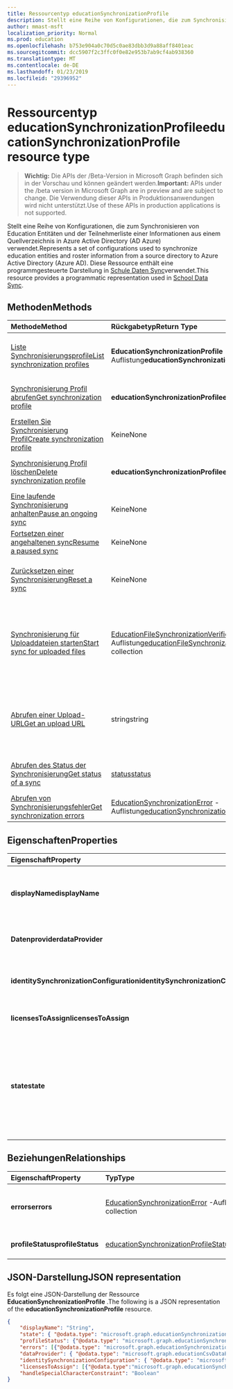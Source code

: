 ```yaml
---
title: Ressourcentyp educationSynchronizationProfile
description: Stellt eine Reihe von Konfigurationen, die zum Synchronisieren von Education Entitäten und der Teilnehmerliste einer Informationen aus einem Quellverzeichnis in Azure Active Directory (AD Azure) verwendet. Diese Ressource enthält eine programmgesteuerte Darstellung in Schule Daten Sync verwendet.
author: mmast-msft
localization_priority: Normal
ms.prod: education
ms.openlocfilehash: b753e904a0c70d5c0ae83dbb3d9a88aff8401eac
ms.sourcegitcommit: dcc5907f2c3ffc0f0e82e953b7ab9cf4ab938360
ms.translationtype: MT
ms.contentlocale: de-DE
ms.lasthandoff: 01/23/2019
ms.locfileid: "29396952"
---
```

# <a name="educationsynchronizationprofile-resource-type"></a><span data-ttu-id="c4068-104">Ressourcentyp educationSynchronizationProfile</span><span class="sxs-lookup"><span data-stu-id="c4068-104">educationSynchronizationProfile resource type</span></span>

> <span data-ttu-id="c4068-105">**Wichtig:** Die APIs der /Beta-Version in Microsoft Graph befinden sich in der Vorschau und können geändert werden.</span><span class="sxs-lookup"><span data-stu-id="c4068-105">**Important:** APIs under the /beta version in Microsoft Graph are in preview and are subject to change.</span></span> <span data-ttu-id="c4068-106">Die Verwendung dieser APIs in Produktionsanwendungen wird nicht unterstützt.</span><span class="sxs-lookup"><span data-stu-id="c4068-106">Use of these APIs in production applications is not supported.</span></span>

<span data-ttu-id="c4068-107">Stellt eine Reihe von Konfigurationen, die zum Synchronisieren von Education Entitäten und der Teilnehmerliste einer Informationen aus einem Quellverzeichnis in Azure Active Directory (AD Azure) verwendet.</span><span class="sxs-lookup"><span data-stu-id="c4068-107">Represents a set of configurations used to synchronize education entities and roster information from a source directory to Azure Active Directory (Azure AD).</span></span> <span data-ttu-id="c4068-108">Diese Ressource enthält eine programmgesteuerte Darstellung in [Schule Daten Sync](https://sds.microsoft.com)verwendet.</span><span class="sxs-lookup"><span data-stu-id="c4068-108">This resource provides a programmatic representation used in [School Data Sync](https://sds.microsoft.com).</span></span>

## <a name="methods"></a><span data-ttu-id="c4068-109">Methoden</span><span class="sxs-lookup"><span data-stu-id="c4068-109">Methods</span></span>

| <span data-ttu-id="c4068-110">Methode</span><span class="sxs-lookup"><span data-stu-id="c4068-110">Method</span></span> | <span data-ttu-id="c4068-111">Rückgabetyp</span><span class="sxs-lookup"><span data-stu-id="c4068-111">Return Type</span></span> | <span data-ttu-id="c4068-112">Beschreibung</span><span class="sxs-lookup"><span data-stu-id="c4068-112">Description</span></span> |
|:-|:-|:-|
| [<span data-ttu-id="c4068-113">Liste Synchronisierungsprofile</span><span class="sxs-lookup"><span data-stu-id="c4068-113">List synchronization profiles</span></span>](../api/educationsynchronizationprofile-list.md) | <span data-ttu-id="c4068-114">**EducationSynchronizationProfile** -Auflistung</span><span class="sxs-lookup"><span data-stu-id="c4068-114">**educationSynchronizationProfile** collection</span></span> | <span data-ttu-id="c4068-115">Abrufen von Listen aller Profile für die Synchronisierung im Mandanten.</span><span class="sxs-lookup"><span data-stu-id="c4068-115">Get a list of all the synchronization profiles in the tenant.</span></span> |
| [<span data-ttu-id="c4068-116">Synchronisierung Profil abrufen</span><span class="sxs-lookup"><span data-stu-id="c4068-116">Get synchronization profile</span></span>](../api/educationsynchronizationprofile-get.md) | <span data-ttu-id="c4068-117">**educationSynchronizationProfile**</span><span class="sxs-lookup"><span data-stu-id="c4068-117">**educationSynchronizationProfile**</span></span> | <span data-ttu-id="c4068-118">Abrufen von einem bestimmten Profil, wenn der Bezeichner Profil.</span><span class="sxs-lookup"><span data-stu-id="c4068-118">Retrieve a specific profile given the profile identifier.</span></span> |
| [<span data-ttu-id="c4068-119">Erstellen Sie Synchronisierung Profil</span><span class="sxs-lookup"><span data-stu-id="c4068-119">Create synchronization profile</span></span>](../api/educationsynchronizationprofile-post.md) | <span data-ttu-id="c4068-120">Keine</span><span class="sxs-lookup"><span data-stu-id="c4068-120">None</span></span> | <span data-ttu-id="c4068-121">Erstellen Sie ein neues Profil Synchronisierung.</span><span class="sxs-lookup"><span data-stu-id="c4068-121">Create a new synchronization profile.</span></span> |
| [<span data-ttu-id="c4068-122">Synchronisierung Profil löschen</span><span class="sxs-lookup"><span data-stu-id="c4068-122">Delete synchronization profile</span></span>](../api/educationsynchronizationprofile-delete.md) | <span data-ttu-id="c4068-123">**educationSynchronizationProfile**</span><span class="sxs-lookup"><span data-stu-id="c4068-123">**educationSynchronizationProfile**</span></span> | <span data-ttu-id="c4068-124">Löschen von einem bestimmten Profil, wenn der Bezeichner Profil.</span><span class="sxs-lookup"><span data-stu-id="c4068-124">Delete a specific profile given the profile identifier.</span></span> |
| [<span data-ttu-id="c4068-125">Eine laufende Synchronisierung anhalten</span><span class="sxs-lookup"><span data-stu-id="c4068-125">Pause an ongoing sync</span></span>](../api/educationsynchronizationprofile-pause.md) | <span data-ttu-id="c4068-126">Keine</span><span class="sxs-lookup"><span data-stu-id="c4068-126">None</span></span> | <span data-ttu-id="c4068-127">Halten Sie eine laufende Synchronisation.</span><span class="sxs-lookup"><span data-stu-id="c4068-127">Pause an ongoing synchronization.</span></span> |
| [<span data-ttu-id="c4068-128">Fortsetzen einer angehaltenen sync</span><span class="sxs-lookup"><span data-stu-id="c4068-128">Resume a paused sync</span></span>](../api/educationsynchronizationprofile-resume.md) | <span data-ttu-id="c4068-129">Keine</span><span class="sxs-lookup"><span data-stu-id="c4068-129">None</span></span> | <span data-ttu-id="c4068-130">Fortzusetzen Sie eine angehaltene Synchronisierung.</span><span class="sxs-lookup"><span data-stu-id="c4068-130">Resume a paused synchronization.</span></span> |
| [<span data-ttu-id="c4068-131">Zurücksetzen einer Synchronisierung</span><span class="sxs-lookup"><span data-stu-id="c4068-131">Reset a sync</span></span>](../api/educationsynchronizationprofile-reset.md) | <span data-ttu-id="c4068-132">Keine</span><span class="sxs-lookup"><span data-stu-id="c4068-132">None</span></span> | <span data-ttu-id="c4068-133">Zurücksetzen Sie den Zustand des Profils und starten Sie Synchronisierung.</span><span class="sxs-lookup"><span data-stu-id="c4068-133">Reset the state of the profile and restart synchronization.</span></span> |
| [<span data-ttu-id="c4068-134">Synchronisierung für Uploaddateien starten</span><span class="sxs-lookup"><span data-stu-id="c4068-134">Start sync for uploaded files</span></span>](../api/educationsynchronizationprofile-start.md) | <span data-ttu-id="c4068-135">[EducationFileSynchronizationVerificationMessage](educationfilesynchronizationverificationmessage.md) -Auflistung</span><span class="sxs-lookup"><span data-stu-id="c4068-135">[educationFileSynchronizationVerificationMessage](educationfilesynchronizationverificationmessage.md) collection</span></span>| <span data-ttu-id="c4068-136">Überprüfen der hochgeladenen Dateien, und starten Sie die Synchronisierung.</span><span class="sxs-lookup"><span data-stu-id="c4068-136">Verify the uploaded source files and start synchronization.</span></span> <span data-ttu-id="c4068-137">Gilt nur, wenn der Datenanbieter [EducationCsvDataProvider](educationcsvdataprovider.md)ist.</span><span class="sxs-lookup"><span data-stu-id="c4068-137">Applies only when the data provider is [educationCsvDataProvider](educationcsvdataprovider.md).</span></span> |
| [<span data-ttu-id="c4068-138">Abrufen einer Upload-URL</span><span class="sxs-lookup"><span data-stu-id="c4068-138">Get an upload URL</span></span>](../api/educationsynchronizationprofile-uploadurl.md) | <span data-ttu-id="c4068-139">string</span><span class="sxs-lookup"><span data-stu-id="c4068-139">string</span></span> | <span data-ttu-id="c4068-140">Zurückgeben der kurzlebigen URL zum Hochladen der CSV-Datendateien.</span><span class="sxs-lookup"><span data-stu-id="c4068-140">Return the short-lived URL to upload CSV data files.</span></span> <span data-ttu-id="c4068-141">Gilt nur, wenn der Datenanbieter [EducationCsvDataProvider](educationcsvdataprovider.md)ist.</span><span class="sxs-lookup"><span data-stu-id="c4068-141">Applies only when the data provider is [educationCsvDataProvider](educationcsvdataprovider.md).</span></span> |
| [<span data-ttu-id="c4068-142">Abrufen des Status der Synchronisierung</span><span class="sxs-lookup"><span data-stu-id="c4068-142">Get status of a sync</span></span>](../api/educationsynchronizationprofilestatus-get.md) | [<span data-ttu-id="c4068-143">status</span><span class="sxs-lookup"><span data-stu-id="c4068-143">status</span></span>](educationsynchronizationprofilestatus.md) | <span data-ttu-id="c4068-144">Der Status eines bestimmten Synchronisierungsprofils zurückgegeben.</span><span class="sxs-lookup"><span data-stu-id="c4068-144">Return the status of a specific synchronization profile.</span></span> |
| [<span data-ttu-id="c4068-145">Abrufen von Synchronisierungsfehler</span><span class="sxs-lookup"><span data-stu-id="c4068-145">Get synchronization errors</span></span>](../api/educationsynchronizationerrors-get.md) | <span data-ttu-id="c4068-146">[EducationSynchronizationError](educationsynchronizationerror.md) -Auflistung</span><span class="sxs-lookup"><span data-stu-id="c4068-146">[educationSynchronizationError](educationsynchronizationerror.md) collection</span></span>| <span data-ttu-id="c4068-147">Rufen Sie alle Fehler während der Synchronisierung.</span><span class="sxs-lookup"><span data-stu-id="c4068-147">Get all the errors generated during synchronization.</span></span> |

## <a name="properties"></a><span data-ttu-id="c4068-148">Eigenschaften</span><span class="sxs-lookup"><span data-stu-id="c4068-148">Properties</span></span>

| <span data-ttu-id="c4068-149">Eigenschaft</span><span class="sxs-lookup"><span data-stu-id="c4068-149">Property</span></span> | <span data-ttu-id="c4068-150">Typ</span><span class="sxs-lookup"><span data-stu-id="c4068-150">Type</span></span> | <span data-ttu-id="c4068-151">Beschreibung</span><span class="sxs-lookup"><span data-stu-id="c4068-151">Description</span></span> |
|:-|:-|:-|
| <span data-ttu-id="c4068-152">**displayName**</span><span class="sxs-lookup"><span data-stu-id="c4068-152">**displayName**</span></span> | <span data-ttu-id="c4068-153">string</span><span class="sxs-lookup"><span data-stu-id="c4068-153">string</span></span> |  <span data-ttu-id="c4068-154">Name des Konfigurationsprofils zum Synchronisieren von Identitäten.</span><span class="sxs-lookup"><span data-stu-id="c4068-154">Name of the configuration profile for syncing identities.</span></span>         |
| <span data-ttu-id="c4068-155">**Datenprovider**</span><span class="sxs-lookup"><span data-stu-id="c4068-155">**dataProvider**</span></span> | [<span data-ttu-id="c4068-156">educationSynchronizationDataProvider</span><span class="sxs-lookup"><span data-stu-id="c4068-156">educationSynchronizationDataProvider</span></span>](educationsynchronizationdataprovider.md) |  <span data-ttu-id="c4068-157">Der Datenanbieter für das Profil verwendet.</span><span class="sxs-lookup"><span data-stu-id="c4068-157">The data provider used for the profile.</span></span>         |
| <span data-ttu-id="c4068-158">**identitySynchronizationConfiguration**</span><span class="sxs-lookup"><span data-stu-id="c4068-158">**identitySynchronizationConfiguration**</span></span> | [<span data-ttu-id="c4068-159">educationIdentitySynchronizationConfiguration</span><span class="sxs-lookup"><span data-stu-id="c4068-159">educationIdentitySynchronizationConfiguration</span></span>](educationidentitysynchronizationconfiguration.md) | <span data-ttu-id="c4068-160">Identität [Erstellung](educationidentitycreationconfiguration.md) oder [übereinstimmenden](educationidentitymatchingconfiguration.md) Konfiguration.</span><span class="sxs-lookup"><span data-stu-id="c4068-160">Identity [creation](educationidentitycreationconfiguration.md) or [matching](educationidentitymatchingconfiguration.md) configuration .</span></span>        |
| <span data-ttu-id="c4068-161">**licensesToAssign**</span><span class="sxs-lookup"><span data-stu-id="c4068-161">**licensesToAssign**</span></span> | <span data-ttu-id="c4068-162">[EducationSynchronizationLicenseAssignment](educationsynchronizationlicenseassignment.md) -Auflistung</span><span class="sxs-lookup"><span data-stu-id="c4068-162">[educationSynchronizationLicenseAssignment](educationsynchronizationlicenseassignment.md) collection</span></span>|  <span data-ttu-id="c4068-163">Lizenz-Setup-Konfiguration.</span><span class="sxs-lookup"><span data-stu-id="c4068-163">License setup configuration.</span></span>        |
| <span data-ttu-id="c4068-164">**state**</span><span class="sxs-lookup"><span data-stu-id="c4068-164">**state**</span></span> | <span data-ttu-id="c4068-165">educationSynchronizationProfileState</span><span class="sxs-lookup"><span data-stu-id="c4068-165">educationSynchronizationProfileState</span></span> |  <span data-ttu-id="c4068-166">Der Zustand des Profils.</span><span class="sxs-lookup"><span data-stu-id="c4068-166">The state of the profile.</span></span> <span data-ttu-id="c4068-167">Mögliche Werte sind: `provisioning`, `provisioned`, `provisioningFailed`, `deleting` und `deletionFailed`.</span><span class="sxs-lookup"><span data-stu-id="c4068-167">Possible values are: `provisioning`, `provisioned`, `provisioningFailed`, `deleting`, `deletionFailed`.</span></span>          |

## <a name="relationships"></a><span data-ttu-id="c4068-168">Beziehungen</span><span class="sxs-lookup"><span data-stu-id="c4068-168">Relationships</span></span>

| <span data-ttu-id="c4068-169">Eigenschaft</span><span class="sxs-lookup"><span data-stu-id="c4068-169">Property</span></span> | <span data-ttu-id="c4068-170">Typ</span><span class="sxs-lookup"><span data-stu-id="c4068-170">Type</span></span> | <span data-ttu-id="c4068-171">Beschreibung</span><span class="sxs-lookup"><span data-stu-id="c4068-171">Description</span></span> |
|:-|:-|:-|
| <span data-ttu-id="c4068-172">**errors**</span><span class="sxs-lookup"><span data-stu-id="c4068-172">**errors**</span></span> | <span data-ttu-id="c4068-173">[EducationSynchronizationError](educationsynchronizationerror.md) -Auflistung</span><span class="sxs-lookup"><span data-stu-id="c4068-173">[educationSynchronizationError](educationsynchronizationerror.md) collection</span></span>| <span data-ttu-id="c4068-174">Alle Fehler im Zusammenhang mit diesem Profil Synchronisierung.</span><span class="sxs-lookup"><span data-stu-id="c4068-174">All errors associated with this synchronization profile.</span></span> |
| <span data-ttu-id="c4068-175">**profileStatus**</span><span class="sxs-lookup"><span data-stu-id="c4068-175">**profileStatus**</span></span> | [<span data-ttu-id="c4068-176">educationSynchronizationProfileStatus</span><span class="sxs-lookup"><span data-stu-id="c4068-176">educationSynchronizationProfileStatus</span></span>](educationsynchronizationprofilestatus.md) | <span data-ttu-id="c4068-177">Der Synchronisierungsstatus.</span><span class="sxs-lookup"><span data-stu-id="c4068-177">The synchronization status.</span></span> |

## <a name="json-representation"></a><span data-ttu-id="c4068-178">JSON-Darstellung</span><span class="sxs-lookup"><span data-stu-id="c4068-178">JSON representation</span></span>
<span data-ttu-id="c4068-179">Es folgt eine JSON-Darstellung der Ressource **EducationSynchronizationProfile** .</span><span class="sxs-lookup"><span data-stu-id="c4068-179">The following is a JSON representation of the **educationSynchronizationProfile** resource.</span></span>

<!-- {
  "blockType": "resource",
  "optionalProperties": [

  ],
  "@odata.type": "microsoft.graph.educationSynchronizationProfile"
}-->

```json
{
    "displayName": "String",
    "state": { "@odata.type": "microsoft.graph.educationSynchronizationProfileState" },
    "profileStatus": {"@odata.type": "microsoft.graph.educationSynchronizationProfileStatus"},
    "errors": [{"@odata.type": "microsoft.graph.educationSynchronizationProfileStatus" }],
    "dataProvider": { "@odata.type": "microsoft.graph.educationCsvDataProvider" },
    "identitySynchronizationConfiguration": { "@odata.type": "microsoft.graph.educationIdentitySynchronizationConfiguration" },
    "licensesToAssign": [{"@odata.type":"microsoft.graph.educationSynchronizationLicenseAssignment"}],
    "handleSpecialCharacterConstraint": "Boolean"
}
```
